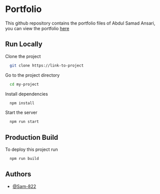
# Portfolio

This github repository contains the portfolio files of Abdul Samad Ansari, you can view the portfolio [here](https://abdulsamadsportfolio2.netlify.app/)

## Run Locally

Clone the project

```bash
  git clone https://link-to-project
```

Go to the project directory

```bash
  cd my-project
```

Install dependencies

```bash
  npm install
```

Start the server

```bash
  npm run start
```


## Production Build

To deploy this project run

```bash
  npm run build
```


## Authors

- [@Sam-822](https://github.com/Sam-822)

